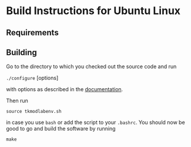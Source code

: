 # Build Instructions for Ubuntu Linux

## Requirements


## Building

Go to the directory to which you checked out the source code and run

   `./configure` [options]

with options as described in the [documentation](./configure).

Then run

   `source tkmodlabenv.sh`
   
in case you use `bash` or add the script to your `.bashrc`. You should
now be good to go and build the software by running

   `make`
